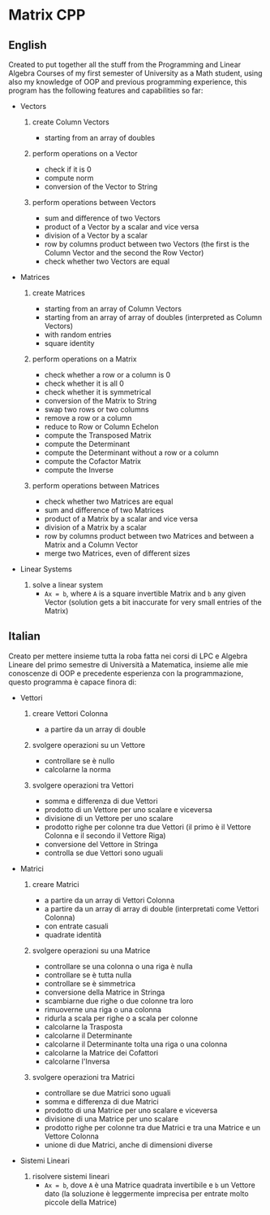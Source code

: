 # Matrix CPP

## English

Created to put together all the stuff from the Programming and Linear Algebra Courses of my first semester of University as a Math student, using also my knowledge of OOP and previous programming experience, this program has the following features and capabilities so far:

- Vectors
    1) create Column Vectors
        - starting from an array of doubles

    2) perform operations on a Vector
        - check if it is 0
        - compute norm
        - conversion of the Vector to String

    3) perform operations between Vectors
        - sum and difference of two Vectors
        - product of a Vector by a scalar and vice versa
        - division of a Vector by a scalar
        - row by columns product between two Vectors (the first is the Column Vector and the second the Row Vector)
        - check whether two Vectors are equal

- Matrices
    1) create Matrices
        - starting from an array of Column Vectors
        - starting from an array of array of doubles (interpreted as Column Vectors)
        - with random entries
        - square identity

    2) perform operations on a Matrix
        - check whether a row or a column is 0
        - check whether it is all 0
        - check whether it is symmetrical
        - conversion of the Matrix to String
        - swap two rows or two columns
        - remove a row or a column
        - reduce to Row or Column Echelon
        - compute the Transposed Matrix
        - compute the Determinant
        - compute the Determinant without a row or a column
        - compute the Cofactor Matrix
        - compute the Inverse

    3) perform operations between Matrices
        - check whether two Matrices are equal
        - sum and difference of two Matrices
        - product of a Matrix by a scalar and vice versa
        - division of a Matrix by a scalar
        - row by columns product between two Matrices and between a Matrix and a Column Vector
        - merge two Matrices, even of different sizes

- Linear Systems
    1) solve a linear system
        - `Ax = b`, where `A` is a square invertible Matrix and `b` any given Vector (solution gets a bit inaccurate for very small entries of the Matrix)

## Italian

Creato per mettere insieme tutta la roba fatta nei corsi di LPC e Algebra Lineare del primo semestre di Università a Matematica, insieme alle mie conoscenze di OOP e precedente esperienza con la programmazione, questo programma è capace finora di:

- Vettori
    1) creare Vettori Colonna
        - a partire da un array di double

    2) svolgere operazioni su un Vettore
        - controllare se è nullo
        - calcolarne la norma

    3) svolgere operazioni tra Vettori
        - somma e differenza di due Vettori
        - prodotto di un Vettore per uno scalare e viceversa
        - divisione di un Vettore per uno scalare
        - prodotto righe per colonne tra due Vettori (il primo è il Vettore Colonna e il secondo il Vettore Riga)
        - conversione del Vettore in Stringa
        - controlla se due Vettori sono uguali

- Matrici
    1) creare Matrici
        - a partire da un array di Vettori Colonna
        - a partire da un array di array di double (interpretati come Vettori Colonna)
        - con entrate casuali
        - quadrate identità

    2) svolgere operazioni su una Matrice
        - controllare se una colonna o una riga è nulla
        - controllare se è tutta nulla
        - controllare se è simmetrica
        - conversione della Matrice in Stringa
        - scambiarne due righe o due colonne tra loro
        - rimuoverne una riga o una colonna
        - ridurla a scala per righe o a scala per colonne
        - calcolarne la Trasposta
        - calcolarne il Determinante
        - calcolarne il Determinante tolta una riga o una colonna
        - calcolarne la Matrice dei Cofattori
        - calcolarne l'Inversa

    3) svolgere operazioni tra Matrici
        - controllare se due Matrici sono uguali
        - somma e differenza di due Matrici
        - prodotto di una Matrice per uno scalare e viceversa
        - divisione di una Matrice per uno scalare
        - prodotto righe per colonne tra due Matrici e tra una Matrice e un Vettore Colonna
        - unione di due Matrici, anche di dimensioni diverse

- Sistemi Lineari
    1) risolvere sistemi lineari
        - `Ax = b`, dove `A` è una Matrice quadrata invertibile e `b` un Vettore dato (la soluzione è leggermente imprecisa per entrate molto piccole della Matrice)

